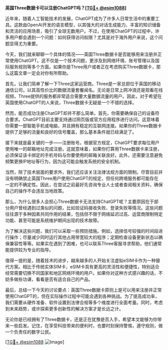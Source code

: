 **英国Three数据卡可以注册ChatGPT吗？[[TG💪+ @esim1088](https://t.me/s/esim1088)]**

近年来，随着人工智能技术的发展，ChatGPT成为了许多人日常生活中的重要工具。这款由OpenAI开发的语言模型，以其强大的对话生成能力、丰富的知识储备和灵活的应用场景，吸引了全球无数用户。不过，在使用ChatGPT的过程中，许多用户都会遇到一个问题：如何获得访问权限？尤其是对于海外用户来说，这个问题显得尤为重要。

今天，我们就来聊聊一个具体的情况——英国Three数据卡是否能够用来注册并正常使用ChatGPT。这不仅是一个技术问题，更涉及到网络环境、账号管理以及国际服务规则等多个方面。如果你是Three用户或者正在考虑购买Three数据卡，那么这篇文章一定会对你有所帮助。

首先，让我们简单了解一下Three这家运营商。Three是一家总部位于英国的移动通信公司，以其高性价比的数据流量套餐闻名。无论是日常上网冲浪还是观看在线视频，Three提供的服务都非常适合需要大量数据流量的用户。因此，对于希望在英国使用ChatGPT的人来说，Three数据卡无疑是一个不错的选择。

然而，能否成功注册ChatGPT却并不那么简单。首先，你需要确保自己的设备符合要求。ChatGPT目前主要支持通过网页版或官方应用程序进行访问。这意味着你需要一部智能手机或电脑，并且拥有稳定的互联网连接。如果你的Three数据卡提供了足够的流量和良好的信号覆盖，那么基本条件就已经满足了。

接下来就是最关键的一步——注册账号。根据官方规定，ChatGPT要求每位用户使用唯一的邮箱地址完成注册。这就意味着，如果你打算用Three数据卡来注册，必须保证该卡绑定的手机号码与你要使用的邮箱关联良好。此外，还需要注意避免频繁更换IP地址等行为，因为这可能会触发系统的安全机制。

当然，除了技术层面的要求外，我们还应该关注法律法规方面的限制。尽管目前并没有明确禁止英国Three用户使用ChatGPT的规定，但任何跨境服务都可能存在一定的不确定性。因此，在尝试之前最好先咨询专业人士或者查阅相关资料，确保自己的操作不会违反当地政策。

那么，为什么很多人会担心Three数据卡无法支持ChatGPT呢？主要原因在于部分用户曾经遇到过类似的问题，比如验证码接收失败、登录失败等情况。这些问题往往源于多种因素共同作用的结果，包括但不限于网络延迟过高、运营商限制特定功能、甚至可能是系统维护期间出现的技术故障。

为了解决这些问题，我们可以采取一些预防措施。例如，选择信号较强的时间段进行操作；尽量减少同时运行其他占用带宽较大的程序；定期检查设备更新状态以确保兼容性等等。如果实在遇到了困难，也可以联系Three客服寻求帮助，他们通常能提供较为专业的指导。

值得一提的是，随着技术的进步，越来越多的人开始关注虚拟eSIM卡作为一种替代方案。相比于传统实体SIM卡，eSIM卡具有更高的灵活性和便捷性，特别适合经常需要切换不同国家和地区网络环境的用户。如果你对这种方式感兴趣的话，不妨多做些功课，看看是否有适合自己的产品。

最后，总结一下今天的讨论要点：英国Three数据卡原则上是可以用来注册并正常使用ChatGPT的，但在实际操作过程中可能会遇到各种挑战。为了提高成功率，我们需要从硬件准备、软件设置到法律合规等多个维度进行全面考量。同时，考虑到未来趋势，或许探索更多创新性的解决方案才是长远之计。

无论你是已经拥有了Three数据卡，还是正在犹豫是否入手，希望本文能够为你带来一些启发。记住，在享受科技带来的便利时，也要时刻保持警惕，遵守规则，做一个负责任的数字公民。

[[TG💪+ @esim1088](https://t.me/s/esim1088) ![Image](https://i.postimg.cc/4NQfJmqS/Snipaste-2025-05-13-00-14-12.png)]